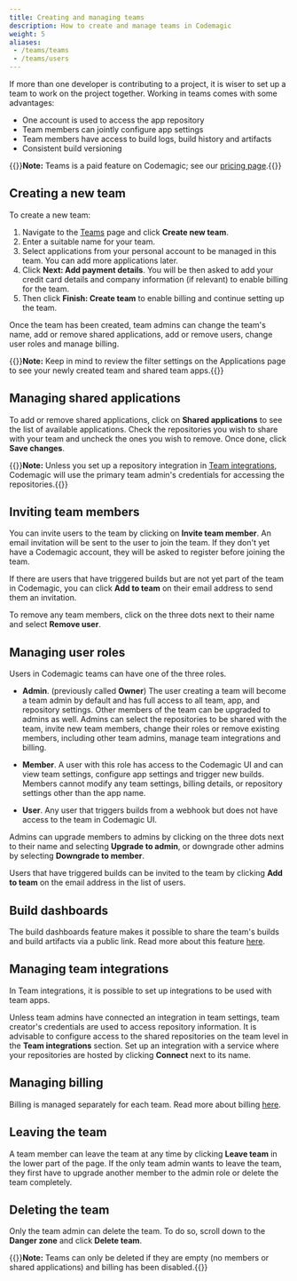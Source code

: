 ```yaml
---
title: Creating and managing teams
description: How to create and manage teams in Codemagic
weight: 5
aliases:
 - /teams/teams
 - /teams/users
---
```


If more than one developer is contributing to a project, it is wiser to set up a team to work on the project together. Working in teams comes with some advantages:

* One account is used to access the app repository
* Team members can jointly configure app settings
* Team members have access to build logs, build history and artifacts
* Consistent build versioning

{{<notebox>}}**Note:** Teams is a paid feature on Codemagic; see our [pricing page](https://codemagic.io/pricing/).{{</notebox>}}

## Creating a new team

To create a new team:

1. Navigate to the [Teams](https://codemagic.io/teams) page and click **Create new team**. 
2. Enter a suitable name for your team.
3. Select applications from your personal account to be managed in this team. You can add more applications later.
4. Click **Next: Add payment details**. You will be then asked to add your credit card details and company information (if relevant) to enable billing for the team.
5. Then click **Finish: Create team** to enable billing and continue setting up the team.

Once the team has been created, team admins can change the team's name, add or remove shared applications, add or remove users, change user roles and manage billing.

{{<notebox>}}**Note:** Keep in mind to review the filter settings on the Applications page to see your newly created team and shared team apps.{{</notebox>}}

## Managing shared applications

To add or remove shared applications, click on **Shared applications** to see the list of available applications. Check the repositories you wish to share with your team and uncheck the ones you wish to remove. Once done, click **Save changes**.

{{<notebox>}}**Note:** Unless you set up a repository integration in [Team integrations](#managing-team-integrations), Codemagic will use the primary team admin's credentials for accessing the repositories.{{</notebox>}}

## Inviting team members

You can invite users to the team by clicking on **Invite team member**. An email invitation will be sent to the user to join the team. If they don't yet have a Codemagic account, they will be asked to register before joining the team. 

If there are users that have triggered builds but are not yet part of the team in Codemagic, you can click **Add to team** on their email address to send them an invitation.

To remove any team members, click on the three dots next to their name and select **Remove user**.

## Managing user roles

Users in Codemagic teams can have one of the three roles.

* **Admin**. (previously called **Owner**) The user creating a team will become a team admin by default and has full access to all team, app, and repository settings. Other members of the team can be upgraded to admins as well. Admins can select the repositories to be shared with the team, invite new team members, change their roles or remove existing members, including other team admins, manage team integrations and billing.

* **Member**. A user with this role has access to the Codemagic UI and can view team settings, configure app settings and trigger new builds. Members cannot modify any team settings, billing details, or repository settings other than the app name.

* **User**. Any user that triggers builds from a webhook but does not have access to the team in Codemagic UI.

Admins can upgrade members to admins by clicking on the three dots next to their name and selecting **Upgrade to admin**, or downgrade other admins by selecting **Downgrade to member**. 

Users that have triggered builds can be invited to the team by clicking **Add to team** on the email address in the list of users.

## Build dashboards

The build dashboards feature makes it possible to share the team's builds and build artifacts via a public link. Read more about this feature [here](/yaml-publishing/build-dashboards).

## Managing team integrations

In Team integrations, it is possible to set up integrations to be used with team apps.

Unless team admins have connected an integration in team settings, team creator's credentials are used to access repository information. It is advisable to configure access to the shared repositories on the team level in the **Team integrations** section. Set up an integration with a service where your repositories are hosted by clicking **Connect** next to its name.

## Managing billing

Billing is managed separately for each team. Read more about billing [here](../billing/billing).

## Leaving the team

A team member can leave the team at any time by clicking **Leave team** in the lower part of the page. If the only team admin wants to leave the team, they first have to upgrade another member to the admin role or delete the team completely.

## Deleting the team

Only the team admin can delete the team. To do so, scroll down to the **Danger zone** and click **Delete team**.

{{<notebox>}}**Note:** Teams can only be deleted if they are empty (no members or shared applications) and billing has been disabled.{{</notebox>}}
